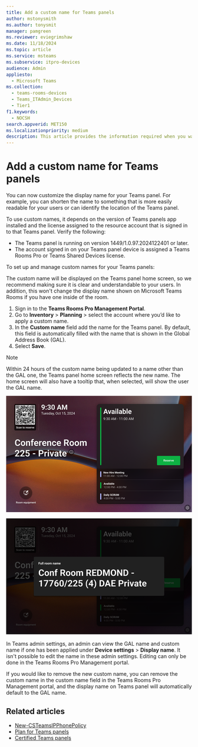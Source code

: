 ```yaml
---
title: Add a custom name for Teams panels
author: mstonysmith
ms.author: tonysmit
manager: pamgreen
ms.reviewer: eviegrimshaw
ms.date: 11/18/2024
ms.topic: article
ms.service: msteams
ms.subservice: itpro-devices
audience: Admin
appliesto: 
  - Microsoft Teams
ms.collection: 
  - teams-rooms-devices
  - Teams_ITAdmin_Devices
  - Tier1
f1.keywords: 
  - NOCSH
search.appverid: MET150
ms.localizationpriority: medium
description: This article provides the information required when you want to add in a custom name for a Microsoft Teams panel.
---
```


# Add a custom name for Teams panels
  
You can now customize the display name for your Teams panel. For example, you can shorten the name to something that is more easily readable for your users or can identify the location of the Teams panel.  

To use custom names, it depends on the version of Teams panels app installed and the license assigned to the resource account that is signed in to that Teams panel. Verify the following:

- The Teams panel is running on version 1449/1.0.97.2024122401 or later.
- The account signed in on your Teams panel device is assigned a Teams Rooms Pro or Teams Shared Devices license.

To set up and manage custom names for your Teams panels:

The custom name will be displayed on the Teams panel home screen, so we recommend making sure it is clear and understandable to your users. In addition, this won't change the display name shown on Microsoft Teams Rooms if you have one inside of the room.

1. Sign in to the **Teams Rooms Pro Management Portal**.
2. Go to **Inventory** > **Planning** > select the account where you’d like to apply a custom name.
3. In the **Custom name** field add the name for the Teams panel. By default, this field is automatically filled with the name that is shown in the Global Address Book (GAL).
4. Select **Save**.

> [!NOTE]
> Within 24 hours of the custom name being updated to a name other than the GAL one, the Teams panel home screen reflects the new name. The home screen will also have a tooltip that, when selected, will show the user the GAL name.

![Home screen of Teams panel with the custom name.](media/custom-names/image.png)

![Dialogue box showing the full conference room name.](media/custom-names/image1.png)

In Teams admin settings, an admin can view the GAL name and custom name if one has been applied under **Device settings** > **Display name**. It isn't possible to edit the name in these admin settings. Editing can only be done in the Teams Rooms Pro Management portal.

If you would like to remove the new custom name, you can remove the custom name in the custom name field in the Teams Rooms Pro Management portal, and the display name on Teams panel will automatically default to the GAL name.

## Related articles

- [New-CSTeamsIPPhonePolicy](/powershell/module/teams/new-csteamsipphonepolicy)
- [Plan for Teams panels](/microsoftteams/devices/teams-panels)
- [Certified Teams panels](teams-panels-certified-hardware.md)
